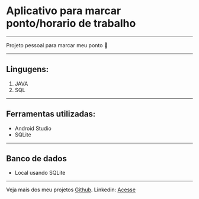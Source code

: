 # Aplicativo para marcar ponto/horario de trabalho
___
Projeto pessoal para marcar meu ponto 🥇
___
## Lingugens:
1. JAVA
2. SQL
___
## Ferramentas utilizadas:
- Android Studio
- SQLite
___
## Banco de dados
* Local usando SQLite

___
Veja mais dos meu projetos [Github](https://github.com/jgsjnr).
Linkedin: [Acesse](https://linkedin.com/josé-gsjr)
